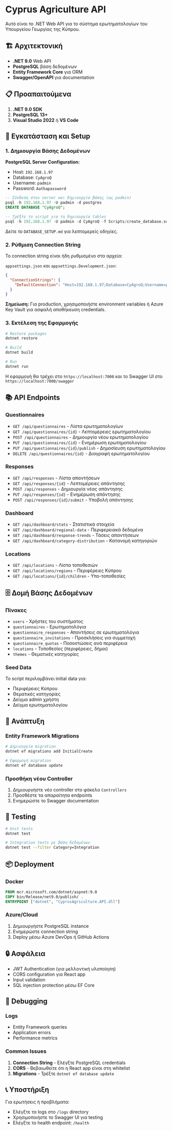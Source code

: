 # Cyprus Agriculture API

Αυτό είναι το .NET Web API για το σύστημα ερωτηματολογίων του Υπουργείου Γεωργίας της Κύπρου.

## 🏗️ Αρχιτεκτονική

- **.NET 9.0** Web API
- **PostgreSQL** βάση δεδομένων
- **Entity Framework Core** για ORM
- **Swagger/OpenAPI** για documentation

## 📋 Προαπαιτούμενα

1. **.NET 9.0 SDK** 
2. **PostgreSQL 13+**
3. **Visual Studio 2022** ή **VS Code**

## 🚀 Εγκατάσταση και Setup

### 1. Δημιουργία Βάσης Δεδομένων

**PostgreSQL Server Configuration:**
- Host: `192.168.1.97`
- Database: `CyAgroQ` 
- Username: `padmin`
- Password: `Aathapassword`

```sql
-- Σύνδεση στον server και δημιουργία βάσης (ως padmin)
psql -h 192.168.1.97 -U padmin -d postgres
CREATE DATABASE "CyAgroQ";

-- Τρέξτε το script για τη δημιουργία tables
psql -h 192.168.1.97 -U padmin -d CyAgroQ -f Scripts/create_database.sql
```

Δείτε το `DATABASE_SETUP.md` για λεπτομερείς οδηγίες.

### 2. Ρύθμιση Connection String

Το connection string είναι ήδη ρυθμισμένο στα αρχεία:

`appsettings.json` και `appsettings.Development.json`:
```json
{
  "ConnectionStrings": {
    "DefaultConnection": "Host=192.168.1.97;Database=CyAgroQ;Username=padmin;Password=Aathapassword"
  }
}
```

**Σημείωση:** Για production, χρησιμοποιήστε environment variables ή Azure Key Vault για ασφαλή αποθήκευση credentials.

### 3. Εκτέλεση της Εφαρμογής

```bash
# Restore packages
dotnet restore

# Build
dotnet build

# Run
dotnet run
```

Η εφαρμογή θα τρέχει στο `https://localhost:7000` και το Swagger UI στο `https://localhost:7000/swagger`

## 📚 API Endpoints

### Questionnaires
- `GET /api/questionnaires` - Λίστα ερωτηματολογίων
- `GET /api/questionnaires/{id}` - Λεπτομέρειες ερωτηματολογίου
- `POST /api/questionnaires` - Δημιουργία νέου ερωτηματολογίου
- `PUT /api/questionnaires/{id}` - Ενημέρωση ερωτηματολογίου
- `PUT /api/questionnaires/{id}/publish` - Δημοσίευση ερωτηματολογίου
- `DELETE /api/questionnaires/{id}` - Διαγραφή ερωτηματολογίου

### Responses
- `GET /api/responses` - Λίστα απαντήσεων
- `GET /api/responses/{id}` - Λεπτομέρειες απάντησης
- `POST /api/responses` - Δημιουργία νέας απάντησης
- `PUT /api/responses/{id}` - Ενημέρωση απάντησης
- `POST /api/responses/{id}/submit` - Υποβολή απάντησης

### Dashboard
- `GET /api/dashboard/stats` - Στατιστικά στοιχεία
- `GET /api/dashboard/regional-data` - Περιφερειακά δεδομένα
- `GET /api/dashboard/response-trends` - Τάσεις απαντήσεων
- `GET /api/dashboard/category-distribution` - Κατανομή κατηγοριών

### Locations
- `GET /api/locations` - Λίστα τοποθεσιών
- `GET /api/locations/regions` - Περιφέρειες Κύπρου
- `GET /api/locations/{id}/children` - Υπο-τοποθεσίες

## 🗄️ Δομή Βάσης Δεδομένων

### Πίνακες
- `users` - Χρήστες του συστήματος
- `questionnaires` - Ερωτηματολόγια
- `questionnaire_responses` - Απαντήσεις σε ερωτηματολόγια
- `questionnaire_invitations` - Προσκλήσεις για συμμετοχή
- `questionnaire_quotas` - Ποσοστώσεις ανά περιφέρεια
- `locations` - Τοποθεσίες (περιφέρειες, δήμοι)
- `themes` - Θεματικές κατηγορίες

### Seed Data
Το script περιλαμβάνει initial data για:
- Περιφέρειες Κύπρου
- Θεματικές κατηγορίες
- Δείγμα admin χρήστη
- Δείγμα ερωτηματολογίου

## 🔧 Ανάπτυξη

### Entity Framework Migrations

```bash
# Δημιουργία migration
dotnet ef migrations add InitialCreate

# Εφαρμογή migration
dotnet ef database update
```

### Προσθήκη νέου Controller

1. Δημιουργήστε νέο controller στο φάκελο `Controllers`
2. Προσθέστε τα απαραίτητα endpoints
3. Ενημερώστε το Swagger documentation

## 🧪 Testing

```bash
# Unit tests
dotnet test

# Integration tests με βάση δεδομένων
dotnet test --filter Category=Integration
```

## 📦 Deployment

### Docker
```dockerfile
FROM mcr.microsoft.com/dotnet/aspnet:9.0
COPY bin/Release/net9.0/publish/ .
ENTRYPOINT ["dotnet", "CyprusAgriculture.API.dll"]
```

### Azure/Cloud
1. Δημιουργήστε PostgreSQL instance
2. Ενημερώστε connection string
3. Deploy μέσω Azure DevOps ή GitHub Actions

## 🔒 Ασφάλεια

- JWT Authentication (για μελλοντική υλοποίηση)
- CORS configuration για React app
- Input validation
- SQL injection protection μέσω EF Core

## 🐛 Debugging

### Logs
- Entity Framework queries
- Application errors
- Performance metrics

### Common Issues
1. **Connection String** - Ελέγξτε PostgreSQL credentials
2. **CORS** - Βεβαιωθείτε ότι η React app είναι στη whitelist
3. **Migrations** - Τρέξτε `dotnet ef database update`

## 📞 Υποστήριξη

Για ερωτήσεις ή προβλήματα:
- Ελέγξτε τα logs στο `/logs` directory
- Χρησιμοποιήστε το Swagger UI για testing
- Ελέγξτε το health endpoint: `/health`